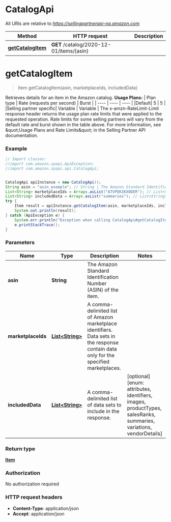 # CatalogApi

All URIs are relative to *https://sellingpartnerapi-na.amazon.com*

Method | HTTP request | Description
------------- | ------------- | -------------
[**getCatalogItem**](CatalogApi.md#getCatalogItem) | **GET** /catalog/2020-12-01/items/{asin} | 


<a name="getCatalogItem"></a>
# **getCatalogItem**
> Item getCatalogItem(asin, marketplaceIds, includedData)



Retrieves details for an item in the Amazon catalog.  **Usage Plans:**  | Plan type | Rate (requests per second) | Burst | | ---- | ---- | ---- | |Default| 5 | 5 | |Selling partner specific| Variable | Variable |  The x-amzn-RateLimit-Limit response header returns the usage plan rate limits that were applied to the requested operation. Rate limits for some selling partners will vary from the default rate and burst shown in the table above. For more information, see \&quot;Usage Plans and Rate Limits\&quot; in the Selling Partner API documentation.

### Example
```java
// Import classes:
//import com.amazon.spapi.ApiException;
//import com.amazon.spapi.api.CatalogApi;


CatalogApi apiInstance = new CatalogApi();
String asin = "asin_example"; // String | The Amazon Standard Identification Number (ASIN) of the item.
List<String> marketplaceIds = Arrays.asList("ATVPDKIKX0DER"); // List<String> | A comma-delimited list of Amazon marketplace identifiers. Data sets in the response contain data only for the specified marketplaces.
List<String> includedData = Arrays.asList("summaries"); // List<String> | A comma-delimited list of data sets to include in the response.
try {
    Item result = apiInstance.getCatalogItem(asin, marketplaceIds, includedData);
    System.out.println(result);
} catch (ApiException e) {
    System.err.println("Exception when calling CatalogApi#getCatalogItem");
    e.printStackTrace();
}
```

### Parameters

Name | Type | Description  | Notes
------------- | ------------- | ------------- | -------------
 **asin** | **String**| The Amazon Standard Identification Number (ASIN) of the item. |
 **marketplaceIds** | [**List&lt;String&gt;**](String.md)| A comma-delimited list of Amazon marketplace identifiers. Data sets in the response contain data only for the specified marketplaces. |
 **includedData** | [**List&lt;String&gt;**](String.md)| A comma-delimited list of data sets to include in the response. | [optional] [enum: attributes, identifiers, images, productTypes, salesRanks, summaries, variations, vendorDetails]

### Return type

[**Item**](Item.md)

### Authorization

No authorization required

### HTTP request headers

 - **Content-Type**: application/json
 - **Accept**: application/json

